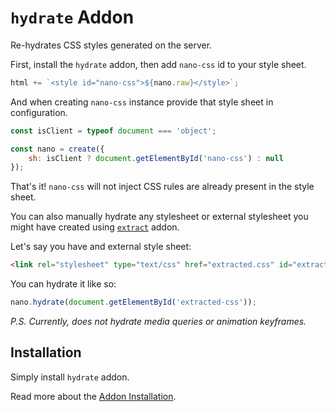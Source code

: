 # `hydrate` Addon

Re-hydrates CSS styles generated on the server.

First, install the `hydrate` addon, then add `nano-css` id to your style sheet.

```js
html += `<style id="nano-css">${nano.raw}</style>`;
```

And when creating `nano-css` instance provide that style sheet in configuration.

```js
const isClient = typeof document === 'object';

const nano = create({
    sh: isClient ? document.getElementById('nano-css') : null
});
```

That's it! `nano-css` will not inject CSS rules are already present in the style sheet.

You can also manually hydrate any stylesheet or external stylesheet you might have created using [`extract`](./extract.md) addon.

Let's say you have and external style sheet:

```html
<link rel="stylesheet" type="text/css" href="extracted.css" id="extracted-css">
```

You can hydrate it like so:

```js
nano.hydrate(document.getElementById('extracted-css'));
```

*P.S. Currently, does not hydrate media queries or animation keyframes.*

## Installation

Simply install `hydrate` addon.

Read more about the [Addon Installation](./addons.md#addon-installation).